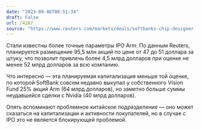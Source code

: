 ```yaml
---
date: "2023-09-06T08:51:34"
draft: False
url: /4287
source: "https://www.reuters.com/markets/deals/softbanks-chip-designer-arm-aims-raise-up-487-bln-us-ipo-2023-09-05/"
---
```


Стали известны более точные параметры IPO Arm. По данным Reuters, планируется размещение 95,5 млн акций по цене от 47 до 51 доллара за штуку, что позволит привлечь более 4,5 млрд долларов при оценке не менее 52 млрд долларов за всю компанию.

Что интересно — эта планируемая капитализация меньше той оценке, по которой SoftBank совсем недавно выкупал у собственного Vision Fund 25% акций Arm (64 млрд долларов), но заметно больше суммы неудавшейся сделки с Nvidia (40 млрд долларов). 

Опять вспоминают проблемное китайское подразделение — оно может сказаться на капитализации и активности покупателей, но в случае с IPO это не является блокирующей проблемой.
